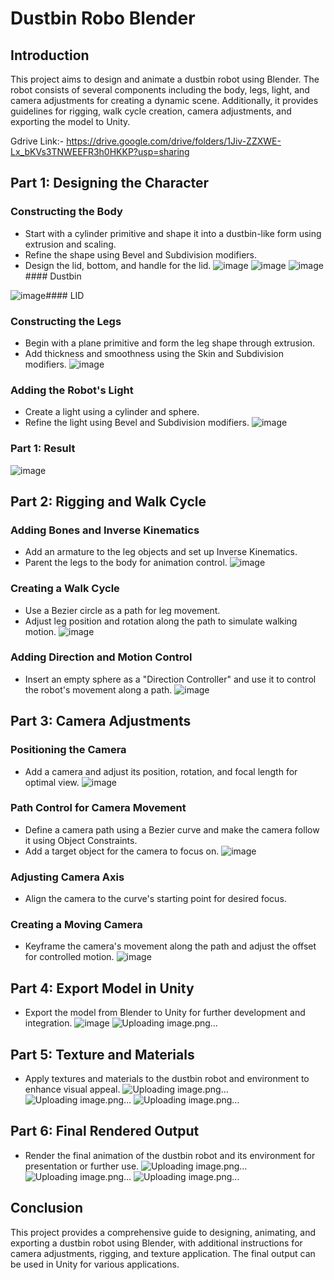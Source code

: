 # Dustbin Robo Blender

## Introduction
This project aims to design and animate a dustbin robot using Blender. The robot consists of several components including the body, legs, light, and camera adjustments for creating a dynamic scene. Additionally, it provides guidelines for rigging, walk cycle creation, camera adjustments, and exporting the model to Unity.

Gdrive Link:- https://drive.google.com/drive/folders/1Jiv-ZZXWE-Lx_bKVs3TNWEEFR3h0HKKP?usp=sharing
## Part 1: Designing the Character
### Constructing the Body
- Start with a cylinder primitive and shape it into a dustbin-like form using extrusion and scaling.
- Refine the shape using Bevel and Subdivision modifiers.
- Design the lid, bottom, and handle for the lid.
![image](https://github.com/TINOREJI/Dustbin-Robo/assets/95184183/a066b59f-a8c5-48aa-ac53-af6ddbda9a7f)
![image](https://github.com/TINOREJI/Dustbin-Robo/assets/95184183/9ffcc621-68d5-44f8-a3e0-778bf15e2270)
![image](https://github.com/TINOREJI/Dustbin-Robo/assets/95184183/762c9506-7a47-4005-a8b8-bbef2b85ecfd)#### Dustbin

![image](https://github.com/TINOREJI/Dustbin-Robo/assets/95184183/7d94b11b-97ef-4c42-ada1-49a08957b038)#### LID

### Constructing the Legs
- Begin with a plane primitive and form the leg shape through extrusion.
- Add thickness and smoothness using the Skin and Subdivision modifiers.
![image](https://github.com/TINOREJI/Dustbin-Robo/assets/95184183/dd1a6b0b-2479-4e7e-893c-7a869166ddb7)

### Adding the Robot's Light
- Create a light using a cylinder and sphere.
- Refine the light using Bevel and Subdivision modifiers.
![image](https://github.com/TINOREJI/Dustbin-Robo/assets/95184183/ae9a56c4-a2fc-457e-b03f-bb0712e545ba)


### Part 1: Result
![image](https://github.com/TINOREJI/Dustbin-Robo/assets/95184183/c921a2b0-f21f-4a37-b061-e75ef601eddc)

## Part 2: Rigging and Walk Cycle
### Adding Bones and Inverse Kinematics
- Add an armature to the leg objects and set up Inverse Kinematics.
- Parent the legs to the body for animation control.
![image](https://github.com/TINOREJI/Dustbin-Robo/assets/95184183/8dbeffac-4fa2-4df2-8d28-a98dd3be7021)

### Creating a Walk Cycle
- Use a Bezier circle as a path for leg movement.
- Adjust leg position and rotation along the path to simulate walking motion.
![image](https://github.com/TINOREJI/Dustbin-Robo/assets/95184183/9df5cbbe-9968-4074-9fa1-ae3201db942a)

### Adding Direction and Motion Control
- Insert an empty sphere as a "Direction Controller" and use it to control the robot's movement along a path.
![image](https://github.com/TINOREJI/Dustbin-Robo/assets/95184183/c5e6934f-2795-4e3e-bd1c-ea76fa9f707e)

## Part 3: Camera Adjustments
### Positioning the Camera
- Add a camera and adjust its position, rotation, and focal length for optimal view.
![image](https://github.com/TINOREJI/Dustbin-Robo/assets/95184183/833ce226-e13a-447c-801b-7b8e577e0a9a)

### Path Control for Camera Movement
- Define a camera path using a Bezier curve and make the camera follow it using Object Constraints.
- Add a target object for the camera to focus on.
![image](https://github.com/TINOREJI/Dustbin-Robo/assets/95184183/1ff17fe1-cdab-44a8-aafe-d89c747ec5c2)

### Adjusting Camera Axis
- Align the camera to the curve's starting point for desired focus.

### Creating a Moving Camera
- Keyframe the camera's movement along the path and adjust the offset for controlled motion.
![image](https://github.com/TINOREJI/Dustbin-Robo/assets/95184183/de5c3601-dedc-4921-9613-066b89150287)

## Part 4: Export Model in Unity
- Export the model from Blender to Unity for further development and integration.
![image](https://github.com/TINOREJI/Dustbin-Robo/assets/95184183/15bdf5f6-8500-4341-8f3d-d7f704126326)
![Uploading image.png…]()

## Part 5: Texture and Materials
- Apply textures and materials to the dustbin robot and environment to enhance visual appeal.
![Uploading image.png…]()
![Uploading image.png…]()
![Uploading image.png…]()

## Part 6: Final Rendered Output
- Render the final animation of the dustbin robot and its environment for presentation or further use.
![Uploading image.png…]()
![Uploading image.png…]()
![Uploading image.png…]()

## Conclusion
This project provides a comprehensive guide to designing, animating, and exporting a dustbin robot using Blender, with additional instructions for camera adjustments, rigging, and texture application. The final output can be used in Unity for various applications.
